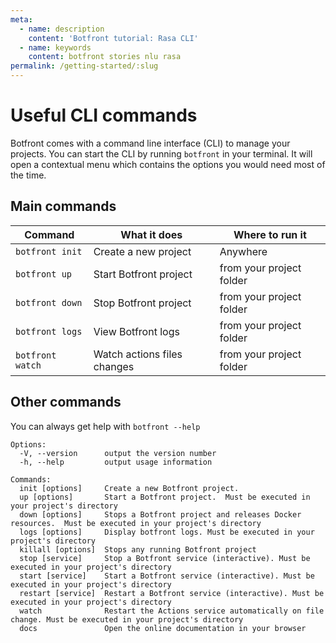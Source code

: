 ```yaml
---
meta:
  - name: description
    content: 'Botfront tutorial: Rasa CLI'
  - name: keywords
    content: botfront stories nlu rasa
permalink: /getting-started/:slug
---
```


# Useful CLI commands

Botfront comes with a command line interface (CLI) to manage your projects. You can start the CLI by running `botfront` in your terminal. It will open a contextual menu which contains the options you would need most of the time.

## Main commands

| Command | What it does | Where to run it |
| ------- | --------------- |--------------- |
|`botfront init`| Create a new project | Anywhere |
|`botfront up`| Start Botfront project | from your project folder |
|`botfront down`| Stop Botfront project | from your project folder |
|`botfront logs`| View Botfront logs | from your project folder |
|`botfront watch`| Watch actions files changes | from your project folder |


## Other commands

You can always get help with `botfront --help`

```
Options:
  -V, --version      output the version number
  -h, --help         output usage information

Commands:
  init [options]     Create a new Botfront project.
  up [options]       Start a Botfront project.  Must be executed in your project's directory
  down [options]     Stops a Botfront project and releases Docker resources.  Must be executed in your project's directory
  logs [options]     Display botfront logs. Must be executed in your project's directory
  killall [options]  Stops any running Botfront project
  stop [service]     Stop a Botfront service (interactive). Must be executed in your project's directory
  start [service]    Start a Botfront service (interactive). Must be executed in your project's directory
  restart [service]  Restart a Botfront service (interactive). Must be executed in your project's directory
  watch              Restart the Actions service automatically on file change. Must be executed in your project's directory
  docs               Open the online documentation in your browser
```

